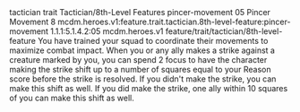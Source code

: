 <ability>
  <metadata>
    <class>tactician</class>
    <feature_type>trait</feature_type>
    <file_dpath>Tactician/8th-Level Features</file_dpath>
    <item_id>pincer-movement</item_id>
    <item_index>05</item_index>
    <item_name>Pincer Movement</item_name>
    <level>8</level>
    <scc>mcdm.heroes.v1:feature.trait.tactician.8th-level-feature:pincer-movement</scc>
    <scdc>1.1.1:5.1.4.2:05</scdc>
    <source>mcdm.heroes.v1</source>
    <type>feature/trait/tactician/8th-level-feature</type>
  </metadata>
  <effects>
    <effect type="mundane">You have trained your squad to coordinate their movements to maximize combat impact.</effect>
    <effect type="mundane" name="Mark Benefit">When you or any ally makes a strike against a creature marked by you, you can spend 2 focus to have the character making the strike shift up to a number of squares equal to your Reason score before the strike is resolved. If you didn&apos;t make the strike, you can make this shift as well. If you did make the strike, one ally within 10 squares of you can make this shift as well.</effect>
  </effects>
</ability>
